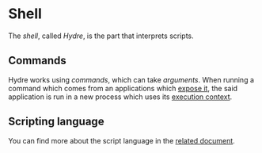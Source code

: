 # Shell

The _shell_, called *Hydre*, is the part that interprets scripts.

## Commands

Hydre works using _commands_, which can take _arguments_.
When running a command which comes from an applications which [expose it](../concepts/applications.md#commands), the said application is run in a new process which uses its [execution context](../specs/applications/context.md).

## Scripting language

You can find more about the script language in the [related document](../specs/shell-scripting.md).
